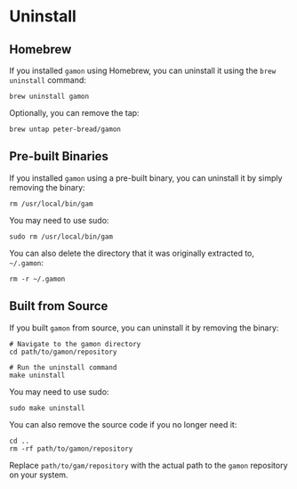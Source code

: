 # Uninstall

## Homebrew

If you installed `gamon` using Homebrew, you can uninstall it using the `brew uninstall` command:

```shell
brew uninstall gamon
```

Optionally, you can remove the tap:

```shell
brew untap peter-bread/gamon
```

## Pre-built Binaries

If you installed `gamon` using a pre-built binary, you can uninstall it by simply removing the binary:

```shell
rm /usr/local/bin/gam
```

You may need to use sudo:

```shell
sudo rm /usr/local/bin/gam
```

You can also delete the directory that it was originally extracted to, `~/.gamon`:

```shell
rm -r ~/.gamon
```

## Built from Source

If you built `gamon` from source, you can uninstall it by removing the binary:

```shell
# Navigate to the gamon directory
cd path/to/gamon/repository

# Run the uninstall command
make uninstall
```

You may need to use sudo:

```shell
sudo make uninstall
```

You can also remove the source code if you no longer need it:

```shell
cd ..
rm -rf path/to/gamon/repository
```

Replace `path/to/gam/repository` with the actual path to the `gamon` repository on your system.
